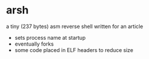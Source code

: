 # arsh

a tiny (237 bytes) asm reverse shell written for an article

 * sets process name at startup
 * eventually forks
 * some code placed in ELF headers to reduce size
